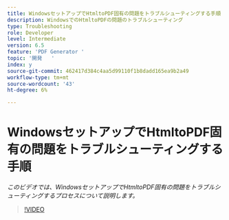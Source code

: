 ```yaml
---
title: WindowsセットアップでHtmltoPDF固有の問題をトラブルシューティングする手順
description: WindowsでのHtmltoPDFの問題のトラブルシューティング
type: Troubleshooting
role: Developer
level: Intermediate
version: 6.5
feature: 'PDF Generator '
topic: '開発   '
index: y
source-git-commit: 462417d384c4aa5d99110f1b8dadd165ea9b2a49
workflow-type: tm+mt
source-wordcount: '43'
ht-degree: 6%

---
```




# WindowsセットアップでHtmltoPDF固有の問題をトラブルシューティングする手順

*このビデオでは、WindowsセットアップでHtmltoPDF固有の問題をトラブルシューティングするプロセスについて説明します。*

>[!VIDEO](https://video.tv.adobe.com/v/335545?quality=9&learn=on)
